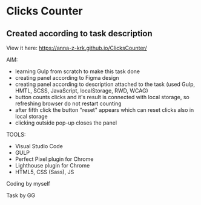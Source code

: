 # Clicks Counter
## Created according to task description

View it here:  https://anna-z-krk.github.io/ClicksCounter/

AIM:
- learning Gulp from scratch to make this task done
- creating panel according to Figma design
- creating panel according to description attached to the task (used Gulp, HMTL, SCSS, JavaScript, localStorage, RWD, WCAG)
- button counts clicks and it's result is connected with local storage, so refreshing browser do not restart counting
- after fifth click the button "reset" appears which can reset clicks also in local storage
- clicking outside pop-up closes the panel

TOOLS:
- Visual Studio Code
- GULP
- Perfect Pixel plugin for Chrome
- Lighthouse plugin for Chrome
- HTML5, CSS (Sass), JS



Coding by myself

Task by GG
